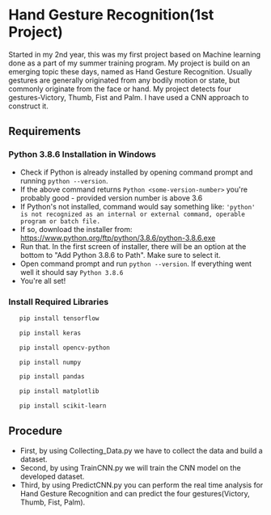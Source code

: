 
# Hand Gesture Recognition(1st Project)

Started in my 2nd year, this was my first project based on Machine learning done as a part of my summer training program. My project is build on an emerging topic these days, named as Hand Gesture Recognition. Usually gestures are generally originated from any bodily motion or state, but commonly originate from the face or hand. My project detects four gestures-Victory, Thumb, Fist and Palm. I have used a CNN approach to construct it. 


## Requirements

### Python 3.8.6 Installation in Windows
- Check if Python is already installed by opening command prompt and running ```python --version```.
- If the above command returns ```Python <some-version-number>``` you're probably good - provided version number is above 3.6
- If Python's not installed, command would say something like: ```'python' is not recognized as an internal or external command, operable program or batch file.```
- If so, download the installer from: https://www.python.org/ftp/python/3.8.6/python-3.8.6.exe
- Run that. In the first screen of installer, there will be an option at the bottom to "Add Python 3.8.6 to Path". Make sure to select it.
- Open command prompt and run ```python --version```. If everything went well it should say ```Python 3.8.6```
- You're all set! 

### Install Required Libraries

```bash
   pip install tensorflow
```
```bash
   pip install keras
```
```bash
   pip install opencv-python
```
```bash
   pip install numpy 
```
```bash
   pip install pandas
```
```bash
   pip install matplotlib
```
```bash
   pip install scikit-learn
```
## Procedure
- First, by using Collecting_Data.py we have to collect the data and build a dataset.
- Second, by using TrainCNN.py we will train the CNN model on the developed dataset.
- Third, by using PredictCNN.py you can perform the real time analysis for Hand Gesture Recognition and can predict the four gestures(Victory, Thumb, Fist, Palm).   
